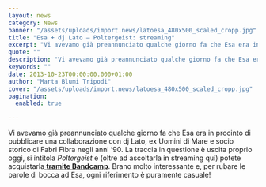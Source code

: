 ```yaml
---
layout: news
category: News
banner: "/assets/uploads/import.news/latoesa_480x500_scaled_cropp.jpg"
title: "Esa + dj Lato – Poltergeist: streaming"
excerpt: "Vi avevamo già preannunciato qualche giorno fa che Esa era in procinto di pubblicare una collaborazione con dj Lato, ex Uomini di Mare e socio storico di Fabri Fibra negli anni ’90. La traccia in questione è uscita proprio oggi, si intitola Poltergeist e (oltre ad ascoltarla in streaming qui) potete acquistarla tramite Bandcamp. Brano [&hellip"
quote: ""
description: "Vi avevamo già preannunciato qualche giorno fa che Esa era in procinto di pubblicare una collaborazione con dj Lato, ex Uomini di Mare e socio storico di Fabri Fibra negli anni ’90. La traccia in questione è uscita proprio oggi, si intitola Poltergeist e (oltre ad ascoltarla in streaming qui) potete acquistarla tramite Bandcamp. Brano [&hellip"
keywords: ""
date: 2013-10-23T00:00:00.000+01:00
author: "Marta Blumi Tripodi"
cover: "/assets/uploads/import.news/latoesa_480x500_scaled_cropp.jpg"
pagination:
  enabled: true

---
```


[](https://hotmc.com/esa-dj-lato-poltergeist-streaming/latoesa%5F480x500%5Fscaled%5Fcropp/)

Vi avevamo già preannunciato qualche giorno fa che Esa era in procinto di pubblicare una collaborazione con dj Lato, ex Uomini di Mare e socio storico di Fabri Fibra negli anni ’90\. La traccia in questione è uscita proprio oggi, si intitola _Poltergeist_ e (oltre ad ascoltarla in streaming qui) potete acquistarla[ **tramite Bandcamp**](https://captainfuturo.bandcamp.com/track/poltergeist "http://captainfuturo.bandcamp.com/track/poltergeist"). Brano molto interessante e, per rubare le parole di bocca ad Esa, ogni riferimento è puramente casuale!